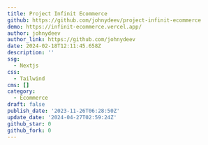 ```yaml
---
title: Project Infinit Ecommerce
github: https://github.com/johnydeev/project-infinit-ecommerce
demo: https://infinit-ecommerce.vercel.app/
author: johnydeev
author_link: https://github.com/johnydeev
date: 2024-02-18T12:11:45.658Z
description: ''
ssg:
  - Nextjs
css:
  - Tailwind
cms: []
category:
  - Ecommerce
draft: false
publish_date: '2023-11-26T06:28:50Z'
update_date: '2024-04-27T02:59:24Z'
github_star: 0
github_fork: 0
---
```

